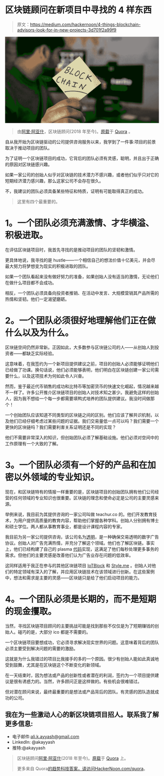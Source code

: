 # 区块链顾问在新项目中寻找的 4 样东西

> 原文：<https://medium.com/hackernoon/4-things-blockchain-advisors-look-for-in-new-projects-3d701f2a99f9>

![](img/1fb4fd12f3c995a84261c888e11d6d8d.png)

> 由[阿里·阿亚什](https://www.quora.com/profile/Ali-Ayyash)，区块链顾问(2018 年至今)。[原载](http://qr.ae/TUpNyY)于 [Quora](http://quora.com/?ref=hackernoon) 。

自从我开始为区块链驱动的公司提供咨询服务以来，我学到了一件事:项目的前景取决于推动项目的团队。

为了证明一个区块链项目的成功，它背后的团队必须有灵感，聪明，并且出于正确的原因对区块链感兴趣。

如果一家公司的创始人似乎对区块链的技术潜力不感兴趣，或者他们似乎只对它的短期经济潜力感兴趣，那么这家公司不会存在很久。

不，我建议的团队必须具备某些特征和特质，证明有可能取得真正的成功。

> 这里有四个最重要的。

# **1。一个团队必须充满激情、才华横溢、积极进取。**

在评估区块链项目时，我首先寻找的是推动项目的团队的坚韧和激情。

更具体地说，我寻找的是 hustle——一个相信自己的想法价值十亿美元，并会尽最大努力将梦想变为现实的积极进取的团队。

如果一个团队看起来没有做好努力的准备，如果创始人没有适当的激情，无论他们在做什么项目都不会成功。

相反，一个团队必须具备向投资者推销、在活动中发言、大规模营销其产品所需的热情和坚韧。他们一定渴望磨砺。

# **2。一个团队必须很好地理解他们正在做什么以及为什么。**

区块链空间仍然非常新。正因如此，大多数参与区块链公司的人——从创始人到投资者——都缺乏实际经验。

这意味着，在我签约为一个新项目提供建议之前，项目的创始人必须能够证明他们已经做了功课。换句话说，他们必须能够表明，他们明白在区块链创建一家公司需要什么，以及这项技术为何如此令人兴奋。

然而，鉴于最近代币销售的成功和比特币等加密货币的快速文化崛起，情况越来越不一样了。许多公开推介区块链项目的创始人对技术知之甚少。我避免这样的创始人，因为我不想给一个每一步都需要填鸭式培养的团队提供建议。我没时间做那个！

一个创始团队应该知道不同类型的区块链之间的区别。他们应该了解共识机制，以及他们已经仔细考虑过某些问题的证据。我们交易量低一点可以吗？我们需要一个更快的区块链吗？我们需要利害关系证明还是不同的实现？

他们不需要非常深入的知识，但创始团队必须了解基础设施。他们必须对空间中的工作原理有一个大致的了解。

# **3。一个团队必须有一个好的产品和在加密以外领域的专业知识。**

现在，和区块链特有的情报一样重要的是，区块链项目的创始团队拥有他们公司经营的任何领域的专业知识也很重要。区块链的理念和使命必定是公司的主要灵感来源。

举例来说，我目前为其提供咨询的一家公司叫做 teachur.co 的。他们开发教育技术，为用户提供高质量的教育内容，帮助他们掌握各种学科。创始人分别拥有博士和硕士学位。两人都从事教育事业，都是设计课程内容的专家。

我目前为另一家公司提供咨询，该公司名为[透明](https://lucidity.tech/)，是一种确保交易透明的数字广告协议。创始人对广告充满热情，并充分了解这个领域。他们也了解区块链。事实上，他们已经构建了自己的 plasma [代码](https://github.com/luciditytech/lucidity-plasma)实现，这满足了他们每秒处理更多事务的需求。但他们的主要灵感是改善他们认为广告业存在问题的低效率。

这同样适用于我正在参与的其他区块链项目 [IoTBlock](http://iotblock.io/) 和 [Style.me](http://style.me/) 。创始人对他们的特定领域有深入的了解，并应用区块链技术在该领域进行创新。在这些案例中，想法和需求是主要的灵感——区块链只是给了他们启动项目的能力。

# **4。一个团队必须是长期的，而不是短期的现金攫取。**

当然，寻找区块链项目顾问的主要挑战可能是找到那些不仅仅是为了短期赚钱的创始人。碰巧的是，大部分 ico 都是不需要的。

一个区块链项目要想成功，它必须寻求解决现实世界的问题。这意味着背后的团队必须主要受到解决问题的需要的激励。

这就是为什么我错过的项目比我接手的多的一个原因。很少有创始人能如此真诚地受到鼓舞，尤其是在区块链这个不断变化的新领域。

在一天结束时，因为想法或产品的创新性或者潜在的利润，签约为一个项目提供建议是很有诱惑力的。当然，许多顾问正是这样做的。有些机会很难错过。

但对潜在顾问来说，最终最重要的是想法或产品背后的团队。有灵感的团队造就成功的公司。

## 我在为一些激动人心的新区块链项目招人。联系我了解更多信息:

*   电子邮件:[ali.k.ayyash@gmail.com](mailto:ali.k.ayyash@gmail.com)
*   LinkedIn: @akayyash
*   推特:@akayyash

> 区块链顾问[阿里·阿亚什](https://www.quora.com/profile/Ali-Ayyash)(2018 年至今)。[原载](http://qr.ae/TUpNyY)于 [Quora](http://quora.com/?ref=hackernoon) 上。
> 
> 更多来自 Quora[的趋势科技答案，请访问](/@quoraofficial)[HackerNoon.com/quora](https://hackernoon.com/quora/home)。